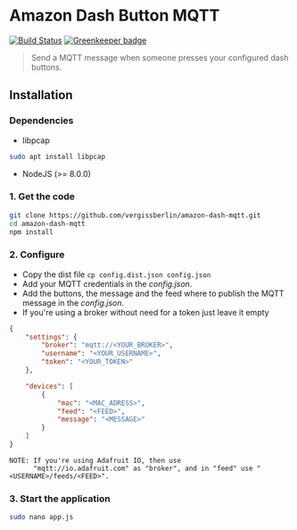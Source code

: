 # Amazon Dash Button MQTT

[![Build Status](https://travis-ci.org/vergissberlin/amazon-dash-mqtt.svg?branch=master)](https://travis-ci.org/vergissberlin/amazon-dash-mqtt) [![Greenkeeper badge](https://badges.greenkeeper.io/vergissberlin/amazon-dash-mqtt.svg)](https://greenkeeper.io/)

> Send a MQTT message when someone presses your configured dash buttons.

## Installation

### Dependencies

- libpcap
```bash
sudo apt install libpcap
```
- NodeJS (>= 8.0.0)

### 1. Get the code

```bash
git clone https://github.com/vergissberlin/amazon-dash-mqtt.git
cd amazon-dash-mqtt
npm install
```

### 2. Configure

- Copy the dist file ```cp config.dist.json config.json```
- Add your MQTT credentials in the *config.json*.
- Add the buttons, the message and the feed where to publish the MQTT message in the *config.json*.
- If you're using a broker without need for a token just leave it empty

```json
{
    "settings": {
        "broker": "mqtt://<YOUR_BROKER>",
        "username": "<YOUR_USERNAME>",
        "token": "<YOUR_TOKEN>"
    },

    "devices": [
        {
            "mac": "<MAC_ADRESS>",
            "feed": "<FEED>",
            "message": "<MESSAGE>"
        }
    ]
}
```

    NOTE: If you're using Adafruit IO, then use
          "mqtt://io.adafruit.com" as "broker", and in "feed" use "<USERNAME>/feeds/<FEED>".

### 3. Start the application

```bash
sudo nano app.js
```
